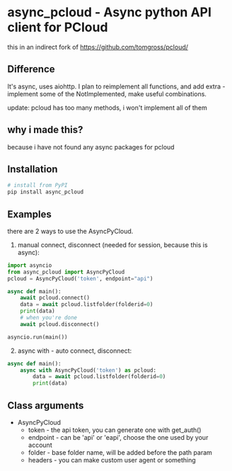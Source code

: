 # async_pcloud - Async python API client for PCloud

this in an indirect fork of https://github.com/tomgross/pcloud/

## Difference
It's async, uses aiohttp. I plan to reimplement all functions, and add extra - implement some of the NotImplemented, make useful combinations.

update: pcloud has too many methods, i won't implement all of them

## why i made this?
because i have not found any async packages for pcloud

## Installation
```sh
# install from PyPI
pip install async_pcloud
```

## Examples
there are 2 ways to use the AsyncPyCloud.

1. manual connect, disconnect (needed for session, because this is async):
```py
import asyncio
from async_pcloud import AsyncPyCloud
pcloud = AsyncPyCloud('token', endpoint="api")

async def main():
    await pcloud.connect()
    data = await pcloud.listfolder(folderid=0)
    print(data)
    # when you're done
    await pcloud.disconnect()

asyncio.run(main())
```

2. async with - auto connect, disconnect:
```py
async def main():
    async with AsyncPyCloud('token') as pcloud:
        data = await pcloud.listfolder(folderid=0)
        print(data)
```

## Class arguments
- AsyncPyCloud
  - token - the api token, you can generate one with get_auth()
  - endpoint - can be 'api' or 'eapi', choose the one used by your account
  - folder - base folder name, will be added before the path param
  - headers - you can make custom user agent or something






